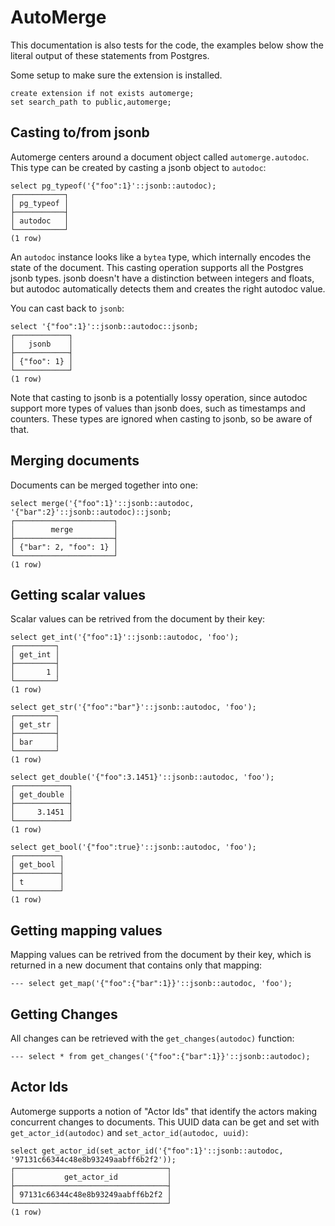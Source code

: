 # AutoMerge


This documentation is also tests for the code, the examples below
show the literal output of these statements from Postgres.

Some setup to make sure the extension is installed.
``` postgres-console
create extension if not exists automerge;
set search_path to public,automerge;
```
## Casting to/from jsonb

Automerge centers around a document object called
`automerge.autodoc`.  This type can be created by casting a jsonb
object to `autodoc`:
``` postgres-console
select pg_typeof('{"foo":1}'::jsonb::autodoc);
┌───────────┐
│ pg_typeof │
├───────────┤
│ autodoc   │
└───────────┘
(1 row)

```
An `autodoc` instance looks like a `bytea` type, which internally
encodes the state of the document.  This casting operation supports
all the Postgres jsonb types.  jsonb doesn't have a distinction
between integers and floats, but autodoc automatically detects them
and creates the right autodoc value.

You can cast back to `jsonb`:
``` postgres-console
select '{"foo":1}'::jsonb::autodoc::jsonb;
┌────────────┐
│   jsonb    │
├────────────┤
│ {"foo": 1} │
└────────────┘
(1 row)

```
Note that casting to jsonb is a potentially lossy operation, since
autodoc support more types of values than jsonb does, such as
timestamps and counters.  These types are ignored when casting to
jsonb, so be aware of that.
## Merging documents

Documents can be merged together into one:
``` postgres-console
select merge('{"foo":1}'::jsonb::autodoc, '{"bar":2}'::jsonb::autodoc)::jsonb;
┌──────────────────────┐
│        merge         │
├──────────────────────┤
│ {"bar": 2, "foo": 1} │
└──────────────────────┘
(1 row)

```
## Getting scalar values

Scalar values can be retrived from the document by their key:
``` postgres-console
select get_int('{"foo":1}'::jsonb::autodoc, 'foo');
┌─────────┐
│ get_int │
├─────────┤
│       1 │
└─────────┘
(1 row)

select get_str('{"foo":"bar"}'::jsonb::autodoc, 'foo');
┌─────────┐
│ get_str │
├─────────┤
│ bar     │
└─────────┘
(1 row)

select get_double('{"foo":3.1451}'::jsonb::autodoc, 'foo');
┌────────────┐
│ get_double │
├────────────┤
│     3.1451 │
└────────────┘
(1 row)

select get_bool('{"foo":true}'::jsonb::autodoc, 'foo');
┌──────────┐
│ get_bool │
├──────────┤
│ t        │
└──────────┘
(1 row)

```
## Getting mapping values

Mapping values can be retrived from the document by their key,
which is returned in a new document that contains only that
mapping:

``` postgres-console
--- select get_map('{"foo":{"bar":1}}'::jsonb::autodoc, 'foo');
```

## Getting Changes

All changes can be retrieved with the `get_changes(autodoc)`
function:

``` postgres-console
--- select * from get_changes('{"foo":{"bar":1}}'::jsonb::autodoc);
```

## Actor Ids

Automerge supports a notion of "Actor Ids" that identify the actors
making concurrent changes to documents.  This UUID data can be get
and set with `get_actor_id(autodoc)` and `set_actor_id(autodoc,
uuid)`:

``` postgres-console
select get_actor_id(set_actor_id('{"foo":1}'::jsonb::autodoc, '97131c66344c48e8b93249aabff6b2f2'));
┌──────────────────────────────────┐
│           get_actor_id           │
├──────────────────────────────────┤
│ 97131c66344c48e8b93249aabff6b2f2 │
└──────────────────────────────────┘
(1 row)

```